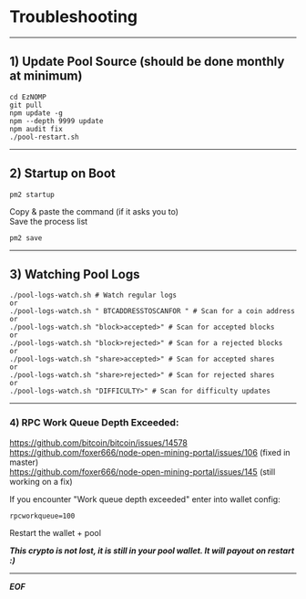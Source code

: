
# Troubleshooting

-------
## 1) Update Pool Source (should be done monthly at minimum)
```
cd EzNOMP
git pull
npm update -g
npm --depth 9999 update
npm audit fix
./pool-restart.sh
```

-------
## 2) Startup on Boot
```
pm2 startup
```
Copy & paste the command (if it asks you to)<br />
Save the process list
```
pm2 save
```

-------

## 3) Watching Pool Logs
```
./pool-logs-watch.sh # Watch regular logs
or
./pool-logs-watch.sh " BTCADDRESSTOSCANFOR " # Scan for a coin address
or
./pool-logs-watch.sh "block>accepted>" # Scan for accepted blocks
or
./pool-logs-watch.sh "block>rejected>" # Scan for a rejected blocks
or
./pool-logs-watch.sh "share>accepted>" # Scan for accepted shares
or
./pool-logs-watch.sh "share>rejected>" # Scan for rejected shares
or
./pool-logs-watch.sh "DIFFICULTY>" # Scan for difficulty updates
```

-------

### 4) RPC Work Queue Depth Exceeded:

https://github.com/bitcoin/bitcoin/issues/14578<br />
https://github.com/foxer666/node-open-mining-portal/issues/106 (fixed in master)<br />
https://github.com/foxer666/node-open-mining-portal/issues/145 (still working on a fix)<br />

If you encounter "Work queue depth exceeded" enter into wallet config:
```
rpcworkqueue=100
```
Restart the wallet + pool

***This crypto is not lost, it is still in your pool wallet. It will payout on restart :)***

-------

***EOF***
